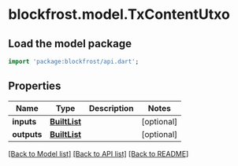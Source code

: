 # blockfrost.model.TxContentUtxo

## Load the model package
```dart
import 'package:blockfrost/api.dart';
```

## Properties
Name | Type | Description | Notes
------------ | ------------- | ------------- | -------------
**inputs** | [**BuiltList<TxContentUtxoInputs>**](TxContentUtxoInputs.md) |  | [optional] 
**outputs** | [**BuiltList<TxContentUtxoOutputs>**](TxContentUtxoOutputs.md) |  | [optional] 

[[Back to Model list]](../README.md#documentation-for-models) [[Back to API list]](../README.md#documentation-for-api-endpoints) [[Back to README]](../README.md)


